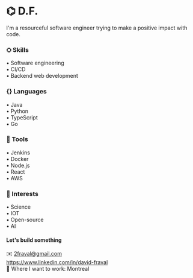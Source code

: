 # ⌬ D.F.  
I'm a resourceful software engineer trying to make a positive impact with code.

### ⛭ Skills  
• Software engineering  
• CI/CD  
• Backend web development  

### {} Languages
• Java  
• Python  
• TypeScript  
• Go  

### 🔬 Tools
• Jenkins  
• Docker  
• Node.js  
• React  
• AWS  

### 🔭 Interests
• Science  
• IOT  
• Open-source  
• AI  

#### Let's build something  
✉️ 2fraval@gmail.com  
https://www.linkedin.com/in/david-fraval  
📍 Where I want to work: Montreal  
